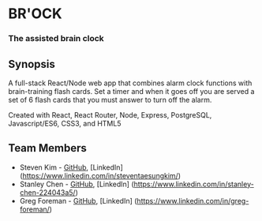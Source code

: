 # BR'OCK
### The assisted brain clock

## Synopsis
A full-stack React/Node web app that combines alarm clock functions with brain-training flash cards. Set a timer and when it goes off you are served a set of 6 flash cards that you must answer to turn off the alarm.

Created with React, React Router, Node, Express, PostgreSQL, Javascript/ES6, CSS3, and HTML5


## Team Members
- Steven Kim - [GitHub](https://github.com/steventaesungkim), [LinkedIn] (https://www.linkedin.com/in/steventaesungkim/)
- Stanley Chen - [GitHub](https://github.com/DannyShien), [LinkedIn] (https://www.linkedin.com/in/stanley-chen-224043a5/)
- Greg Foreman - [GitHub](https://github.com/GFore), [LinkedIn] (https://www.linkedin.com/in/greg-foreman/)
